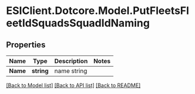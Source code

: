 # ESIClient.Dotcore.Model.PutFleetsFleetIdSquadsSquadIdNaming
## Properties

Name | Type | Description | Notes
------------ | ------------- | ------------- | -------------
**Name** | **string** | name string | 

[[Back to Model list]](../README.md#documentation-for-models) [[Back to API list]](../README.md#documentation-for-api-endpoints) [[Back to README]](../README.md)

